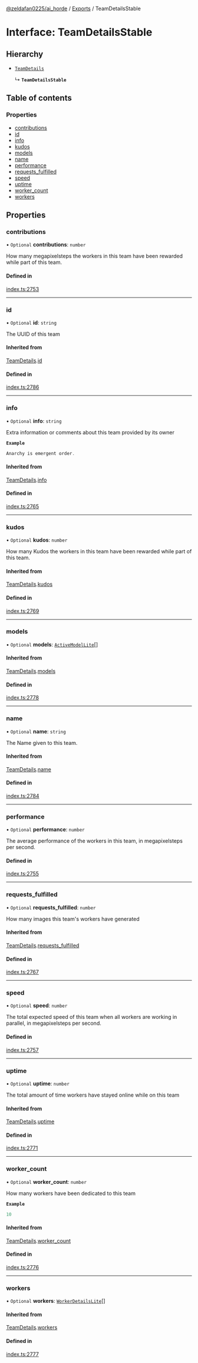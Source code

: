 [@zeldafan0225/ai_horde](../README.md) / [Exports](../modules.md) / TeamDetailsStable

# Interface: TeamDetailsStable

## Hierarchy

- [`TeamDetails`](TeamDetails.md)

  ↳ **`TeamDetailsStable`**

## Table of contents

### Properties

- [contributions](TeamDetailsStable.md#contributions)
- [id](TeamDetailsStable.md#id)
- [info](TeamDetailsStable.md#info)
- [kudos](TeamDetailsStable.md#kudos)
- [models](TeamDetailsStable.md#models)
- [name](TeamDetailsStable.md#name)
- [performance](TeamDetailsStable.md#performance)
- [requests\_fulfilled](TeamDetailsStable.md#requests_fulfilled)
- [speed](TeamDetailsStable.md#speed)
- [uptime](TeamDetailsStable.md#uptime)
- [worker\_count](TeamDetailsStable.md#worker_count)
- [workers](TeamDetailsStable.md#workers)

## Properties

### contributions

• `Optional` **contributions**: `number`

How many megapixelsteps the workers in this team have been rewarded while part of this team.

#### Defined in

[index.ts:2753](https://github.com/ZeldaFan0225/ai_horde/blob/ca96654/index.ts#L2753)

___

### id

• `Optional` **id**: `string`

The UUID of this team

#### Inherited from

[TeamDetails](TeamDetails.md).[id](TeamDetails.md#id)

#### Defined in

[index.ts:2786](https://github.com/ZeldaFan0225/ai_horde/blob/ca96654/index.ts#L2786)

___

### info

• `Optional` **info**: `string`

Extra information or comments about this team provided by its owner

**`Example`**

```ts
Anarchy is emergent order.
```

#### Inherited from

[TeamDetails](TeamDetails.md).[info](TeamDetails.md#info)

#### Defined in

[index.ts:2765](https://github.com/ZeldaFan0225/ai_horde/blob/ca96654/index.ts#L2765)

___

### kudos

• `Optional` **kudos**: `number`

How many Kudos the workers in this team have been rewarded while part of this team.

#### Inherited from

[TeamDetails](TeamDetails.md).[kudos](TeamDetails.md#kudos)

#### Defined in

[index.ts:2769](https://github.com/ZeldaFan0225/ai_horde/blob/ca96654/index.ts#L2769)

___

### models

• `Optional` **models**: [`ActiveModelLite`](ActiveModelLite.md)[]

#### Inherited from

[TeamDetails](TeamDetails.md).[models](TeamDetails.md#models)

#### Defined in

[index.ts:2778](https://github.com/ZeldaFan0225/ai_horde/blob/ca96654/index.ts#L2778)

___

### name

• `Optional` **name**: `string`

The Name given to this team.

#### Inherited from

[TeamDetails](TeamDetails.md).[name](TeamDetails.md#name)

#### Defined in

[index.ts:2784](https://github.com/ZeldaFan0225/ai_horde/blob/ca96654/index.ts#L2784)

___

### performance

• `Optional` **performance**: `number`

The average performance of the workers in this team, in megapixelsteps per second.

#### Defined in

[index.ts:2755](https://github.com/ZeldaFan0225/ai_horde/blob/ca96654/index.ts#L2755)

___

### requests\_fulfilled

• `Optional` **requests\_fulfilled**: `number`

How many images this team's workers have generated

#### Inherited from

[TeamDetails](TeamDetails.md).[requests_fulfilled](TeamDetails.md#requests_fulfilled)

#### Defined in

[index.ts:2767](https://github.com/ZeldaFan0225/ai_horde/blob/ca96654/index.ts#L2767)

___

### speed

• `Optional` **speed**: `number`

The total expected speed of this team when all workers are working in parallel, in megapixelsteps per second.

#### Defined in

[index.ts:2757](https://github.com/ZeldaFan0225/ai_horde/blob/ca96654/index.ts#L2757)

___

### uptime

• `Optional` **uptime**: `number`

The total amount of time workers have stayed online while on this team

#### Inherited from

[TeamDetails](TeamDetails.md).[uptime](TeamDetails.md#uptime)

#### Defined in

[index.ts:2771](https://github.com/ZeldaFan0225/ai_horde/blob/ca96654/index.ts#L2771)

___

### worker\_count

• `Optional` **worker\_count**: `number`

How many workers have been dedicated to this team

**`Example`**

```ts
10
```

#### Inherited from

[TeamDetails](TeamDetails.md).[worker_count](TeamDetails.md#worker_count)

#### Defined in

[index.ts:2776](https://github.com/ZeldaFan0225/ai_horde/blob/ca96654/index.ts#L2776)

___

### workers

• `Optional` **workers**: [`WorkerDetailsLite`](WorkerDetailsLite.md)[]

#### Inherited from

[TeamDetails](TeamDetails.md).[workers](TeamDetails.md#workers)

#### Defined in

[index.ts:2777](https://github.com/ZeldaFan0225/ai_horde/blob/ca96654/index.ts#L2777)
